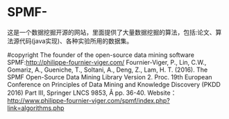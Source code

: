 # SPMF-
这是一个数据挖掘开源的网站，里面提供了大量数据挖掘的算法，包括:论文、算法源代码(java实现)、各种实验所用的数据集。

#copyright
The founder of the open-source data mining software SPMF:http://philippe-fournier-viger.com/
Fournier-Viger, P., Lin, C.W., Gomariz, A., Gueniche, T., Soltani, A., Deng, Z., Lam, H. T. (2016). The SPMF Open-Source Data Mining Library Version 2. Proc. 19th European Conference on Principles of Data Mining and Knowledge Discovery (PKDD 2016) Part III, Springer LNCS 9853, Â pp. 36-40.
Website：http://www.philippe-fournier-viger.com/spmf/index.php?link=algorithms.php
